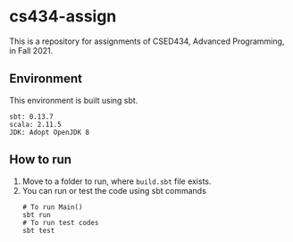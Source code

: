 # cs434-assign
This is a repository for assignments of CSED434, Advanced Programming, in Fall 2021.  

## Environment
This environment is built using sbt.  
```
sbt: 0.13.7  
scala: 2.11.5  
JDK: Adopt OpenJDK 8
```

## How to run
1. Move to a folder to run, where `build.sbt` file exists.
2. You can run or test the code using sbt commands
   ```shell
   # To run Main()
   sbt run
   # To run test codes
   sbt test
   ```
